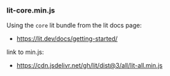 ### lit-core.min.js
Using the `core` lit bundle from the lit docs page:
- https://lit.dev/docs/getting-started/

link to min.js:
- https://cdn.jsdelivr.net/gh/lit/dist@3/all/lit-all.min.js